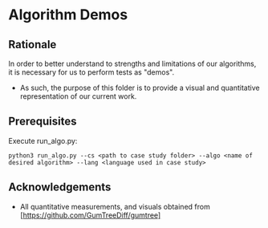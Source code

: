 # Algorithm Demos

## Rationale

In order to better understand to strengths and limitations of our algorithms, it is necessary for us to perform tests as "demos". 
* As such, the purpose of this folder is to provide a visual and quantitative representation of our current work. 

## Prerequisites

Execute run_algo.py:

`python3 run_algo.py --cs <path to case study folder> --algo <name of desired algorithm> --lang <language used in case study>`

## Acknowledgements

* All quantitative measurements, and visuals obtained from [https://github.com/GumTreeDiff/gumtree]

